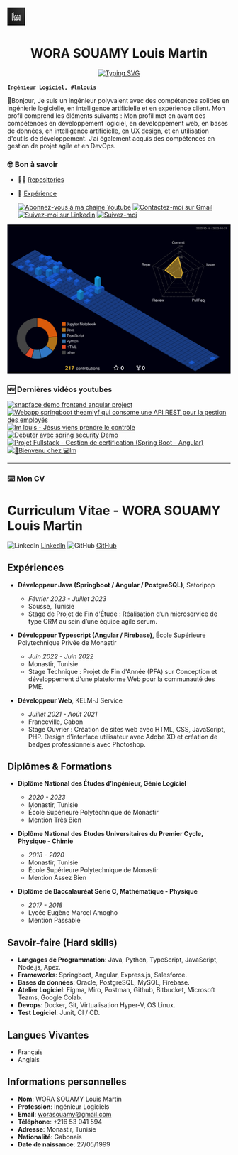 

# ![lmlouis](img/lm-mini-logo.png) 
<h1 align="center">
  WORA SOUAMY Louis Martin
</h1>
<p align="center">
<a href="https://git.io/typing-svg"><img src="https://readme-typing-svg.demolab.com?font=Fira+Code&pause=1000&random=false&width=435&lines=Ing%C3%A9nieur+Logiciels" alt="Typing SVG" /></a>
</p>


**`Ingénieur Logiciel, #lmlouis`**

👋Bonjour,
Je suis un ingénieur polyvalent avec des compétences solides en ingénierie logicielle, en intelligence artificielle et en expérience client. Mon profil comprend les éléments suivants : Mon profil met en avant des compétences en développement logiciel, en développement web, en bases de données, en intelligence artificielle, en UX design, et en utilisation d'outils de développement. J’ai également acquis des compétences en gestion de projet agile et en DevOps.
### 🤓 Bon à savoir 

- 👨‍💻 [Repositories](https://github.com/lmlouis?tab=repositories)

- 📄 [Expérience](https://github.com/lmlouis#curriculum-vitae---wora-souamy-louis-martin)

  <a href="https://www.youtube.com/@dev.lmlouis" target="_blank"><img title="Abonnez-vous à ma chaine Youtube" src="https://img.shields.io/badge/YouTube-FF0000?style=for-the-badge&logo=youtube&logoColor=white" target="_blank"></a>
  <a href = "mailto:worasouamy@gmail.com"><img title="Contactez-moi sur Gmail" src="https://img.shields.io/badge/-Gmail-%23333?style=for-the-badge&logo=gmail&logoColor=white" target="_blank"></a>
  <a href="https://www.linkedin.com/in/lmlouis" target="_blank"><img title="Suivez-moi sur Linkedin" src="https://img.shields.io/badge/-LinkedIn-%230077B5?style=for-the-badge&logo=linkedin&logoColor=white" target="_blank"></a> 
   <a href="https://github.com/lmlouis?tab=followers">
         <img alt="Suivez-moi" title="Suivez-moi sur Github" src="https://custom-icon-badges.demolab.com/github/followers/lmlouis?color=236ad3&labelColor=1155ba&style=for-the-badge&logo=person-add&label=Follow&logoColor=white"/></a>


![](./profile-3d-contrib/profile-night-view.svg)

### 🆕 Dernières vidéos youtubes

<!-- BEGIN YOUTUBE-CARDS -->
[![snapface demo frontend angular project](https://ytcards.demolab.com/?id=a9tTip49vn8&title=snapface+demo+frontend+angular+project&lang=en&timestamp=1681068501&background_color=%230d1117&title_color=%23ffffff&stats_color=%23dedede&max_title_lines=1&width=250&border_radius=5 "snapface demo frontend angular project")](https://www.youtube.com/watch?v=a9tTip49vn8)
[![Webapp springboot theamlyf qui consome une API REST pour la gestion des employés](https://ytcards.demolab.com/?id=_VR5m3OO-7Q&title=Webapp+springboot+theamlyf+qui+consome+une+API+REST+pour+la+gestion+des+employ%C3%A9s&lang=en&timestamp=1681067218&background_color=%230d1117&title_color=%23ffffff&stats_color=%23dedede&max_title_lines=1&width=250&border_radius=5 "Webapp springboot theamlyf qui consome une API REST pour la gestion des employés")](https://www.youtube.com/watch?v=_VR5m3OO-7Q)
[![lm louis - Jésus viens prendre le contrôle](https://ytcards.demolab.com/?id=SZZeCwsAJc0&title=lm+louis+-+J%C3%A9sus+viens+prendre+le+contr%C3%B4le&lang=en&timestamp=1680305956&background_color=%230d1117&title_color=%23ffffff&stats_color=%23dedede&max_title_lines=1&width=250&border_radius=5 "lm louis - Jésus viens prendre le contrôle")](https://www.youtube.com/watch?v=SZZeCwsAJc0)
[![Debuter avec spring security Demo](https://ytcards.demolab.com/?id=n3VagdvQPuI&title=Debuter+avec+spring+security+Demo&lang=en&timestamp=1677260747&background_color=%230d1117&title_color=%23ffffff&stats_color=%23dedede&max_title_lines=1&width=250&border_radius=5 "Debuter avec spring security Demo")](https://www.youtube.com/watch?v=n3VagdvQPuI)
[![Projet Fullstack - Gestion de certification (Spring Boot - Angular)](https://ytcards.demolab.com/?id=5iE7Hnz4uoM&title=Projet+Fullstack+-+Gestion+de+certification+%28Spring+Boot+-+Angular%29&lang=en&timestamp=1674585426&background_color=%230d1117&title_color=%23ffffff&stats_color=%23dedede&max_title_lines=1&width=250&border_radius=5 "Projet Fullstack - Gestion de certification (Spring Boot - Angular)")](https://www.youtube.com/watch?v=5iE7Hnz4uoM)
[![👋Bienvenu chez 💻lm](https://ytcards.demolab.com/?id=6GQuGBjNvOc&title=%F0%9F%91%8BBienvenu+chez+%F0%9F%92%BBlm&lang=en&timestamp=1673476464&background_color=%230d1117&title_color=%23ffffff&stats_color=%23dedede&max_title_lines=1&width=250&border_radius=5 "👋Bienvenu chez 💻lm")](https://www.youtube.com/watch?v=6GQuGBjNvOc)
<!-- END YOUTUBE-CARDS -->
<p>

---

<h3 align="left"> ⌨️ Mon CV </h3>


# Curriculum Vitae - WORA SOUAMY Louis Martin
![LinkedIn](https://img.icons8.com/material-rounded/24/000000/linkedin.png) [LinkedIn](https://www.linkedin.com/in/lmlouis/)
![GitHub](https://img.icons8.com/material-rounded/24/000000/github.png) [GitHub](https://github.com/lmlouis/)

## Expériences
- **Développeur Java (Springboot / Angular / PostgreSQL)**, Satoripop
  - *Février 2023 - Juillet 2023*
  - Sousse, Tunisie
  - Stage de Projet de Fin d'Étude : Réalisation d’un microservice de type CRM au sein d’une équipe agile scrum.

- **Développeur Typescript (Angular / Firebase)**, École Supérieure Polytechnique Privée de Monastir
  - *Juin 2022 - Juin 2022*
  - Monastir, Tunisie
  - Stage Technique : Projet de Fin d'Année (PFA) sur Conception et développement d'une plateforme Web pour la communauté des PME.

- **Développeur Web**, KELM-J Service
  - *Juillet 2021 - Août 2021*
  - Franceville, Gabon
  - Stage Ouvrier : Création de sites web avec HTML, CSS, JavaScript, PHP. Design d'interface utilisateur avec Adobe XD et création de badges professionnels avec Photoshop.

## Diplômes & Formations
- **Diplôme National des Études d’Ingénieur, Génie Logiciel**
  - *2020 - 2023*
  - Monastir, Tunisie
  - École Supérieure Polytechnique de Monastir
  - Mention Très Bien

- **Diplôme National des Études Universitaires du Premier Cycle, Physique - Chimie**
  - *2018 - 2020*
  - Monastir, Tunisie
  - École Supérieure Polytechnique de Monastir
  - Mention Assez Bien

- **Diplôme de Baccalauréat Série C, Mathématique - Physique**
  - *2017 - 2018*
  - Lycée Eugène Marcel Amogho
  - Mention Passable

## Savoir-faire (Hard skills)
- **Langages de Programmation**: Java, Python, TypeScript, JavaScript, Node.js, Apex.
- **Frameworks**: Springboot, Angular, Express.js, Salesforce.
- **Bases de données**: Oracle, PostgreSQL, MySQL, Firebase.
- **Atelier Logiciel**: Figma, Miro, Postman, Github, Bitbucket, Microsoft Teams, Google Colab.
- **Devops**: Docker, Git, Virtualisation Hyper-V, OS Linux.
- **Test Logiciel**: Junit, CI / CD.

## Langues Vivantes
- Français
- Anglais

## Informations personnelles
- **Nom**: WORA SOUAMY Louis Martin
- **Profession**: Ingénieur Logiciels
- **Email**: worasouamy@gmail.com
- **Téléphone**: +216 53 041 594
- **Adresse**: Monastir, Tunisie
- **Nationalité**: Gabonais
- **Date de naissance**: 27/05/1999



